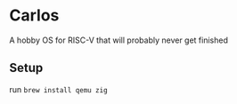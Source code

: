 # Carlos
A hobby OS for RISC-V that will probably never get finished

## Setup
run `brew install qemu zig`
